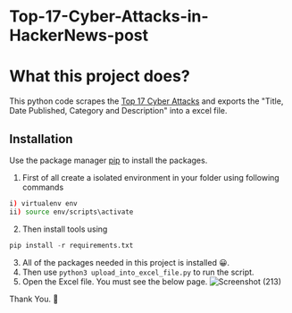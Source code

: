 # Top-17-Cyber-Attacks-in-HackerNews-post

# What this project does?
This python code scrapes the [Top 17 Cyber Attacks](https://thehackernews.com/search/label/Cyber%20Attack) and exports the "Title, Date Published, Category and Description" into a excel file.

## Installation

Use the package manager [pip](https://pip.pypa.io/en/stable/) to install the packages.

1. First of all create a isolated environment in your folder using following commands

```bash
i) virtualenv env
ii) source env/scripts\activate

```

2. Then install tools using  

 ```python
 pip install -r requirements.txt
```

3. All of the packages needed in this project is installed 😀.
4. Then use `python3 upload_into_excel_file.py` to run the script.
5. Open the Excel file. You must see the below page.
![Screenshot (213)](https://user-images.githubusercontent.com/56486342/222658480-27595af6-2e27-47c9-af27-65699e322517.png)


Thank You. 🙏
